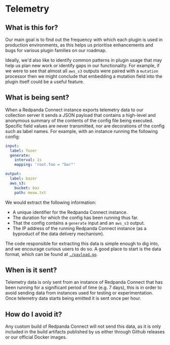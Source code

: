 Telemetry
=========

## What is this for?

Our main goal is to find out the frequency with which each plugin is used in production environments, as this helps us prioritise enhancements and bugs for various plugin families on our roadmap.

Ideally, we'd also like to identify common patterns in plugin usage that may help us plan new work or identify gaps in our functionality. For example, if we were to see that almost all `aws_s3` outputs were paired with a `mutation` processor then we might conclude that embedding a mutation field into the plugin itself could be a useful feature.

## What is being sent?

When a Redpanda Connect instance exports telemetry data to our collection server it sends a JSON payload that contains a high-level and anonymous summary of the contents of the config file being executed. Specific field values are never transmitted, nor are decorations of the config such as label names. For example, with an instance running the following config:

```yaml
input:
  label: fooer
  generate:
    interval: 1s
    mapping: 'root.foo = "bar"'

output:
  label: bazer
  aws_s3:
    bucket: baz
    path: meow.txt
```

We would extract the following information:

- A unique identifier for the Redpanda Connect instance.
- The duration for which the config has been running thus far.
- That the config contains a `generate` input and an `aws_s3` output.
- The IP address of the running Redpanda Connect instance (as a byproduct of the data delivery mechanism).

The code responsible for extracting this data is simple enough to dig into, and we encourage curious users to do so. A good place to start is the data format, which can be found at [`./payload.go`](./payload.go).

## When is it sent?

Telemetry data is only sent from an instance of Redpanda Connect that has been running for a significant period of time (e.g. 7 days), this is in order to avoid sending data from instances used for testing or experimentation. Once telemetry data starts being emitted it is sent once per hour.

## How do I avoid it?

Any custom build of Redpanda Connect will not send this data, as it is only included in the build artifacts published by us either through Github releases or our official Docker images.

